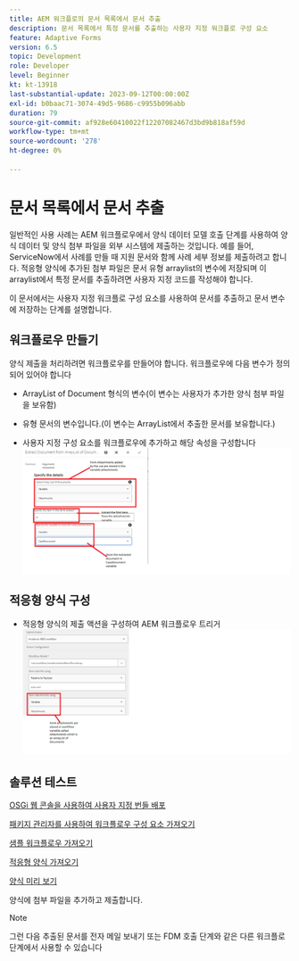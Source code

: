 ```yaml
---
title: AEM 워크플로의 문서 목록에서 문서 추출
description: 문서 목록에서 특정 문서를 추출하는 사용자 지정 워크플로 구성 요소
feature: Adaptive Forms
version: 6.5
topic: Development
role: Developer
level: Beginner
kt: kt-13918
last-substantial-update: 2023-09-12T00:00:00Z
exl-id: b0baac71-3074-49d5-9686-c9955b096abb
duration: 79
source-git-commit: af928e60410022f12207082467d3bd9b818af59d
workflow-type: tm+mt
source-wordcount: '278'
ht-degree: 0%

---
```


# 문서 목록에서 문서 추출

일반적인 사용 사례는 AEM 워크플로우에서 양식 데이터 모델 호출 단계를 사용하여 양식 데이터 및 양식 첨부 파일을 외부 시스템에 제출하는 것입니다. 예를 들어, ServiceNow에서 사례를 만들 때 지원 문서와 함께 사례 세부 정보를 제출하려고 합니다. 적응형 양식에 추가된 첨부 파일은 문서 유형 arraylist의 변수에 저장되며 이 arraylist에서 특정 문서를 추출하려면 사용자 지정 코드를 작성해야 합니다.

이 문서에서는 사용자 지정 워크플로 구성 요소를 사용하여 문서를 추출하고 문서 변수에 저장하는 단계를 설명합니다.

## 워크플로우 만들기

양식 제출을 처리하려면 워크플로우를 만들어야 합니다. 워크플로우에 다음 변수가 정의되어 있어야 합니다

* ArrayList of Document 형식의 변수(이 변수는 사용자가 추가한 양식 첨부 파일을 보유함)
* 유형 문서의 변수입니다.(이 변수는 ArrayList에서 추출한 문서를 보유합니다.)

* 사용자 지정 구성 요소를 워크플로우에 추가하고 해당 속성을 구성합니다
  ![extract-item-workflow](assets/extract-document-array-list.png)

## 적응형 양식 구성

* 적응형 양식의 제출 액션을 구성하여 AEM 워크플로우 트리거
  ![submit-action](assets/store-attachments.png)

## 솔루션 테스트

[OSGi 웹 콘솔을 사용하여 사용자 지정 번들 배포](assets/ExtractItemsFromArray.core-1.0.0-SNAPSHOT.jar)

[패키지 관리자를 사용하여 워크플로우 구성 요소 가져오기](assets/Extract-item-from-documents-list.zip)

[샘플 워크플로우 가져오기](assets/extract-item-sample-workflow.zip)

[적응형 양식 가져오기](assets/test-attachment-extractions-adaptive-form.zip)

[양식 미리 보기](http://localhost:4502/content/dam/formsanddocuments/testattachmentsextractions/jcr:content?wcmmode=disabled)

양식에 첨부 파일을 추가하고 제출합니다.

>[!NOTE]
>
>그런 다음 추출된 문서를 전자 메일 보내기 또는 FDM 호출 단계와 같은 다른 워크플로 단계에서 사용할 수 있습니다
